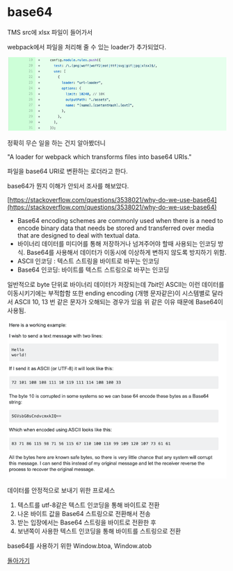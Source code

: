 # base64

TMS src에 xlsx 파일이 들어가서

webpack에서 파일을 처리해 줄 수 있는 loader가 추가되었다.

![url-loader](./url-loader.png)

정확히 무슨 일을 하는 건지 알아봤더니

"A loader for webpack which transforms files into base64 URIs."

파일을 base64 URI로 변환하는 로더라고 한다.

base64가 뭔지 이해가 안되서 조사를 해보았다.

[https://stackoverflow.com/questions/3538021/why-do-we-use-base64](https://stackoverflow.com/questions/3538021/why-do-we-use-base64)

- Base64 encoding schemes are commonly used when there is a need to encode binary data that needs be stored and transferred over media that are designed to deal with textual data.
- 바이너리 데이터를 미디어를 통해 저장하거나 넘겨주어야 할때 사용되는 인코딩 방식. Base64를 사용해서 데이터가 이동시에 이상하게 변하지 않도록 방지하기 위함.
- ASCII 인코딩 : 텍스트 스트링을 바이트로 바꾸는 인코딩
- Base64 인코딩: 바이트를 텍스트 스트링으로 바꾸는 인코딩

일반적으로 byte 단위로 바이너리 데이터가 저장되는데 7bit인 ASCII는 이런 데이터를 이동시키기에는 부적합함
또한 ending encoding (개행 문자같은)이 시스템별로 달라서 ASCII 10, 13 번 같은 문자가 오해되는 경우가 있음
위 같은 이유 때문에 Base64이 사용됨.

![example.png](./example.png)

데이터를 안정적으로 보내기 위한 프로세스

1. 텍스트를 utf-8같은 텍스트 인코딩을 통해 바이트로 전환
2. 나온 바이트 값을 Base64 스트링으로 전환해서 전송
3. 받는 입장에서는 Base64 스트링을 바이트로 전환한 후
4. 보낸쪽이 사용한 텍스트 인코딩을 통해 바이트를 스트링으로 전환

base64를 사용하기 위한 Window.btoa, Window.atob

[돌아가기](../../README.md)
